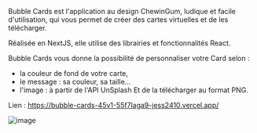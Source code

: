 Bubble Cards est l'application au design ChewinGum, ludique et facile d'utilisation, qui vous permet de créer des cartes virtuelles et de les télécharger.

Réalisée en NextJS, elle utilise des librairies et fonctionnalités React.

Bubble Cards vous donne la possibilité de personnaliser votre Card selon : 
- la couleur de fond de votre carte,
- le message : sa couleur, sa taille...
- l'image : à partir de l'API UnSplash
Et de la télécharger au format PNG.

Lien : https://bubble-cards-45v1-55f7laga9-jess2410.vercel.app/

![image](https://user-images.githubusercontent.com/89982670/222982110-cb6abc67-1a6a-43d3-8184-b0de386aea67.png)
